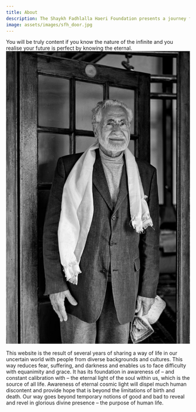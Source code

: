 ```yaml
---
title: About
description: The Shaykh Fadhlalla Haeri Foundation presents a journey from self to soul, via joyful surrender.
image: assets/images/sfh_door.jpg
---
```


<div class="callout5">
You will be truly content if you know the nature of the infinite and you realise your future is perfect by knowing the eternal. 
</div>

<div markdown="1" class="zp-logo">
<img src="/assets/images/sfh_door_crop.jpg" class="ab-image" />
</div>

This website is the result of several years of sharing a way of life in our uncertain world with people from diverse backgrounds and cultures. This way reduces fear, suffering, and darkness and enables us to face difficulty with equanimity and grace. It has its foundation in awareness of – and constant calibration with – the eternal light of the soul within us, which is the source of all life. Awareness of eternal cosmic light will dispel much human discontent and provide hope that is beyond the limitations of birth and death. Our way goes beyond temporary notions of good and bad to reveal and revel in glorious divine presence – the purpose of human life.

